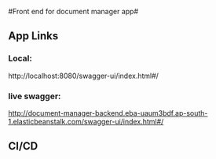 #Front end for document manager app#

## App Links ##

### Local: ###
http://localhost:8080/swagger-ui/index.html#/

### live swagger: ### 
http://document-manager-backend.eba-uaum3bdf.ap-south-1.elasticbeanstalk.com/swagger-ui/index.html#/


## CI/CD ##
